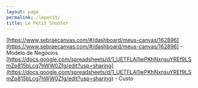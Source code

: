 ```yaml
---
layout: page
permalink: /lepetit/
title: Le Petit Shooter
---
```


[https://www.sebraecanvas.com/#/dashboard/meus-canvas/162896](https://www.sebraecanvas.com/#/dashboard/meus-canvas/162896) - Modelo de Negócios
[https://docs.google.com/spreadsheets/d/1_UETFLAl1wPKhNxnsuYREf9LSmZp815bLcg7hWW0Zfg/edit?usp=sharing](https://docs.google.com/spreadsheets/d/1_UETFLAl1wPKhNxnsuYREf9LSmZp815bLcg7hWW0Zfg/edit?usp=sharing) - Custo